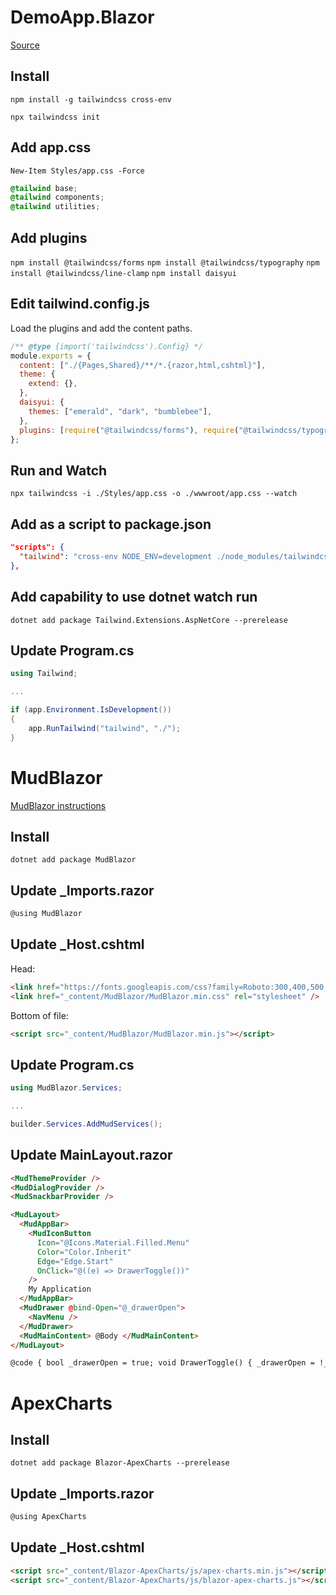 # DemoApp.Blazor

[Source](https://chrissainty.com/adding-tailwind-css-v3-to-a-blazor-app/)

## Install

`npm install -g tailwindcss cross-env`

`npx tailwindcss init`

## Add app.css

`New-Item Styles/app.css -Force`

```css
@tailwind base;
@tailwind components;
@tailwind utilities;
```

## Add plugins

`npm install @tailwindcss/forms`
`npm install @tailwindcss/typography`
`npm install @tailwindcss/line-clamp`
`npm install daisyui`

## Edit tailwind.config.js

Load the plugins and add the content paths.

```js
/** @type {import('tailwindcss').Config} */
module.exports = {
  content: ["./{Pages,Shared}/**/*.{razor,html,cshtml}"],
  theme: {
    extend: {},
  },
  daisyui: {
    themes: ["emerald", "dark", "bumblebee"],
  },
  plugins: [require("@tailwindcss/forms"), require("@tailwindcss/typography"), require("daisyui")],
};
```

## Run and Watch

`npx tailwindcss -i ./Styles/app.css -o ./wwwroot/app.css --watch`

## Add as a script to package.json

```json
"scripts": {
  "tailwind": "cross-env NODE_ENV=development ./node_modules/tailwindcss/lib/cli.js -i ./Styles/app.css -o ./wwwroot/app.css --watch"
},
```

## Add capability to use dotnet watch run

`dotnet add package Tailwind.Extensions.AspNetCore --prerelease`

## Update Program.cs

```cs
using Tailwind;

...

if (app.Environment.IsDevelopment())
{
    app.RunTailwind("tailwind", "./");
}
```

# MudBlazor

[MudBlazor instructions](https://mudblazor.com/getting-started/installation#manual-install-add-font-and-style-references)

## Install

`dotnet add package MudBlazor`

## Update \_Imports.razor

```cs
@using MudBlazor
```

## Update \_Host.cshtml

Head:

```html
<link href="https://fonts.googleapis.com/css?family=Roboto:300,400,500,700&display=swap" rel="stylesheet" />
<link href="_content/MudBlazor/MudBlazor.min.css" rel="stylesheet" />
```

Bottom of file:

```html
<script src="_content/MudBlazor/MudBlazor.min.js"></script>
```

## Update Program.cs

```cs
using MudBlazor.Services;

...

builder.Services.AddMudServices();
```

## Update MainLayout.razor

```html
<MudThemeProvider />
<MudDialogProvider />
<MudSnackbarProvider />

<MudLayout>
  <MudAppBar>
    <MudIconButton
      Icon="@Icons.Material.Filled.Menu"
      Color="Color.Inherit"
      Edge="Edge.Start"
      OnClick="@((e) => DrawerToggle())"
    />
    My Application
  </MudAppBar>
  <MudDrawer @bind-Open="@_drawerOpen">
    <NavMenu />
  </MudDrawer>
  <MudMainContent> @Body </MudMainContent>
</MudLayout>

@code { bool _drawerOpen = true; void DrawerToggle() { _drawerOpen = !_drawerOpen; } }
```

# ApexCharts

## Install

`dotnet add package Blazor-ApexCharts --prerelease`

## Update \_Imports.razor

```cs
@using ApexCharts
```

## Update \_Host.cshtml

```html
<script src="_content/Blazor-ApexCharts/js/apex-charts.min.js"></script>
<script src="_content/Blazor-ApexCharts/js/blazor-apex-charts.js"></script>
```
